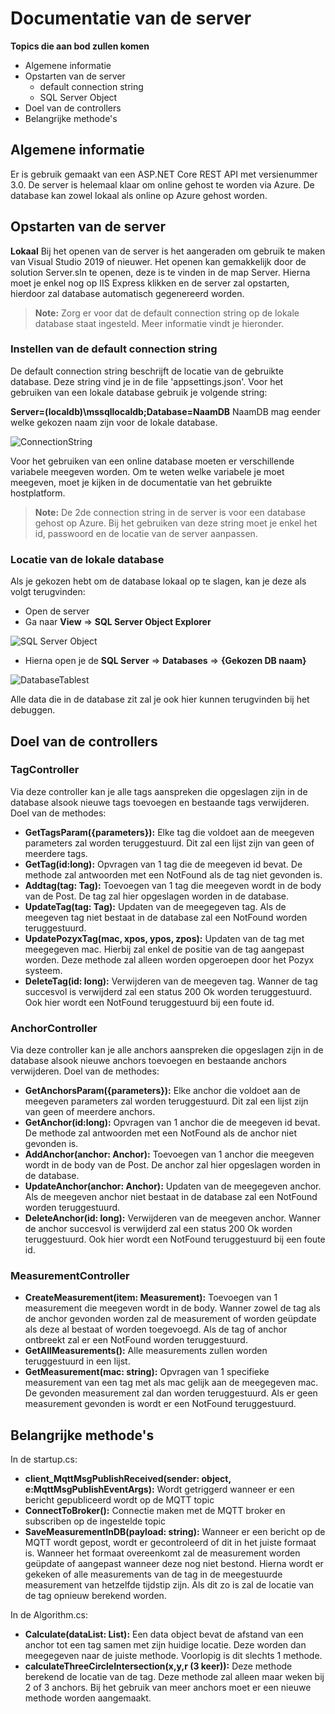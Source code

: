 # Documentatie van de server

**Topics die aan bod zullen komen**
- Algemene informatie
- Opstarten van de server
	- default connection string
	- SQL Server Object
- Doel van de controllers
- Belangrijke methode's

## Algemene informatie

Er is gebruik gemaakt van een ASP.NET Core REST API met versienummer 3.0. De server is helemaal klaar om online gehost te worden via Azure. De database kan zowel lokaal als online op Azure gehost worden. 

## Opstarten van de server

**Lokaal**
Bij het openen van de server is het aangeraden om gebruik te maken van Visual Studio 2019 of nieuwer. Het openen kan gemakkelijk door de solution Server.sln te openen, deze is te vinden in de map Server. Hierna moet je enkel nog op IIS Express klikken en de server zal opstarten, hierdoor zal database automatisch gegenereerd worden.

> **Note:** Zorg er voor dat de default connection string op de lokale database staat ingesteld. Meer informatie vindt je hieronder.

### Instellen van de default connection string

De default connection string beschrijft de locatie van de gebruikte database. Deze string vind je in de file 'appsettings.json'. Voor het gebruiken van een lokale database gebruik je volgende string:

**Server=(localdb)\\mssqllocaldb;Database=NaamDB**
NaamDB mag eender welke gekozen naam zijn voor de lokale database.

![ConnectionString](https://github.com/AP-Elektronica-ICT/jp19-luwb/blob/master/doc/img/ConnectionString.JPG "ConnectionString")

Voor het gebruiken van een online database moeten er verschillende variabele meegeven worden. Om te weten welke variabele je moet meegeven, moet je kijken in de documentatie van het gebruikte hostplatform. 

> **Note:** De 2de connection string in de server is voor een database gehost op Azure. Bij het gebruiken van deze string moet je enkel het id, passwoord en de locatie van de server aanpassen.

### Locatie van de lokale database
Als je gekozen hebt om de database lokaal op te slagen, kan je deze als volgt terugvinden:
- Open de server
- Ga naar **View** => **SQL Server Object Explorer**

![SQL Server Object](https://github.com/AP-Elektronica-ICT/jp19-luwb/blob/master/doc/img/SQLServerObject.png "SQL Server Object")

- Hierna open je de **SQL Server** => **Databases** => **{Gekozen DB naam}**

![DatabaseTablest](https://github.com/AP-Elektronica-ICT/jp19-luwb/blob/master/doc/img/DatabaseTables.JPG "DatabaseTables")

Alle data die in de database zit zal je ook hier kunnen terugvinden bij het debuggen.

## Doel van de controllers

### TagController
Via deze controller kan je alle tags aanspreken die opgeslagen zijn in de database alsook nieuwe tags toevoegen en bestaande tags verwijderen. Doel van de methodes:
- **GetTagsParam({parameters}):** Elke tag die voldoet aan de meegeven parameters zal worden teruggestuurd. Dit zal een lijst zijn van geen of meerdere tags.
- **GetTag(id:long):** Opvragen van 1 tag die de meegeven id bevat. De methode zal antwoorden met een NotFound als de tag niet gevonden is.
- **Addtag(tag: Tag):** Toevoegen van 1 tag die meegeven wordt in de body van de Post. De tag zal hier opgeslagen worden in de database.
- **UpdateTag(tag: Tag):** Updaten van de meegegeven tag. Als de meegeven tag niet bestaat in de database zal een NotFound worden teruggestuurd.
-  **UpdatePozyxTag(mac, xpos, ypos, zpos):** Updaten van de tag met meegegeven mac. Hierbij zal enkel de positie van de tag aangepast worden. Deze methode zal alleen worden opgeroepen door het Pozyx systeem.
- **DeleteTag(id: long):** Verwijderen van de meegeven tag. Wanner de tag succesvol is verwijderd zal een status 200 Ok worden teruggestuurd. Ook hier wordt een NotFound teruggestuurd bij een foute id.

### AnchorController
Via deze controller kan je alle anchors aanspreken die opgeslagen zijn in de database alsook nieuwe anchors toevoegen en bestaande anchors verwijderen. Doel van de methodes:
- **GetAnchorsParam({parameters}):** Elke anchor die voldoet aan de meegeven parameters zal worden teruggestuurd. Dit zal een lijst zijn van geen of meerdere anchors.
- **GetAnchor(id:long):** Opvragen van 1 anchor die de meegeven id bevat. De methode zal antwoorden met een NotFound als de anchor niet gevonden is.
- **AddAnchor(anchor: Anchor):** Toevoegen van 1 anchor die meegeven wordt in de body van de Post. De anchor zal hier opgeslagen worden in de database.
- **UpdateAnchor(anchor: Anchor):** Updaten van de meegegeven anchor. Als de meegeven anchor niet bestaat in de database zal een NotFound worden teruggestuurd.
- **DeleteAnchor(id: long):** Verwijderen van de meegeven anchor. Wanner de anchor succesvol is verwijderd zal een status 200 Ok worden teruggestuurd. Ook hier wordt een NotFound teruggestuurd bij een foute id.

### MeasurementController

- **CreateMeasurement(item: Measurement):** Toevoegen van 1 measurement die meegeven wordt in de body. Wanner zowel de tag als de anchor gevonden worden zal de measurement of worden geüpdate als deze al bestaat of worden toegevoegd. Als de tag of anchor ontbreekt zal er een NotFound worden teruggestuurd.
- **GetAllMeasurements():** Alle measurements zullen worden teruggestuurd in een lijst.
- **GetMeasurement(mac: string):** Opvragen van 1 specifieke measurement van een tag met als mac gelijk aan de meegegeven mac. De gevonden measurement zal dan worden teruggestuurd. Als er geen measurement gevonden is wordt er een NotFound teruggestuurd.

## Belangrijke methode's

In de startup.cs: 

- **client_MqttMsgPublishReceived(sender: object, e:MqttMsgPublishEventArgs):** Wordt getriggerd wanneer er een bericht gepubliceerd wordt op de MQTT topic
- **ConnectToBroker():** Connectie maken met de MQTT broker en subscriben op de ingestelde topic
- **SaveMeasurementInDB(payload: string):** Wanneer er een bericht op de MQTT wordt gepost, wordt er gecontroleerd of dit in het juiste formaat is. Wanneer het formaat overeenkomt zal de measurement worden geüpdate of aangepast wanneer deze nog niet bestond. Hierna wordt er gekeken of alle measurements van de tag in de meegestuurde measurement van hetzelfde tijdstip zijn. Als dit zo is zal de locatie van de tag opnieuw berekend worden.

In de Algorithm.cs:
- **Calculate(dataList: List<Data>):** Een data object bevat de afstand van een anchor tot een tag samen met zijn huidige locatie. Deze worden dan meegegeven naar de juiste methode. Voorlopig is dit slechts 1 methode.
- **calculateThreeCircleIntersection(x,y,r (3 keer)):** Deze methode berekend de locatie van de tag. Deze methode zal alleen maar weken bij 2 of 3 anchors. Bij het gebruik van meer anchors moet er een nieuwe methode worden aangemaakt.
